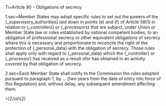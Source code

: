 Ti=Article 90 - Obligations of secrecy

1.sec=Member States may adopt specific rules to set out the powers of the {_supervisory_authorities} laid down in points (e) and (f) of Article 58(1) in relation to {_controllers} or {_processors} that are subject, under Union or Member State law or rules established by national competent bodies, to an obligation of professional secrecy or other equivalent obligations of secrecy where this is necessary and proportionate to reconcile the right of the protection of {_personal_data} with the obligation of secrecy. Those rules shall apply only with regard to {_personal_data} which the {_controller} or {_processor} has received as a result ofor has obtained in an activity covered by that obligation of secrecy.

2.sec=Each Member State shall notify to the Commission the rules adopted pursuant to paragraph 1, by … [two years from the date of entry into force of this Regulation] and, without delay, any subsequent amendment affecting them.

=[Z/ol/s2]
